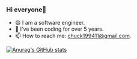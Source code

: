 ### Hi everyone👋

<!--
**chenyyyang/chenyyyang** is a ✨ _special_ ✨ repository because its `README.md` (this file) appears on your GitHub profile.

Here are some ideas to get you started:
-->

- 😄 I am a software engineer.
- 🤔 I've been coding for over 5 years.
- 📫 How to reach me: chuck199411@gmail.com.  
  
    
[![Anurag's GitHub stats](https://github-readme-stats.vercel.app/api?username=chenyyyang)](https://github.com/anuraghazra/github-readme-stats)



